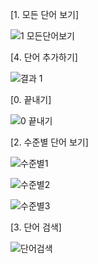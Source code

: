 [1. 모든 단어 보기]


![1  모든단어보기](https://user-images.githubusercontent.com/100747281/188354639-be03df7c-ce15-4dd9-8066-f75d258219a0.png)



[4. 단어 추가하기]


![결과 1](https://user-images.githubusercontent.com/100747281/188354694-1365a2a7-3a66-4948-806a-0db9bfd86e6e.png)



[0. 끝내기]


![0  끝내기](https://user-images.githubusercontent.com/100747281/188354715-39bb88c4-97b6-437b-b9c9-4b5134bfb9ef.png)



[2. 수준별 단어 보기]


![수준별1](https://user-images.githubusercontent.com/100747281/190309423-2ee0c2cf-e925-46cd-b880-a454fe4ec8be.png)



![수준별2](https://user-images.githubusercontent.com/100747281/190309456-96d4ea0c-93a5-4735-9c6d-b938410d8679.png)



![수준별3](https://user-images.githubusercontent.com/100747281/190309471-59519a49-64a3-48f3-ae7c-8f74cbd9fd20.png)



[3. 단어 검색]


![단어검색](https://user-images.githubusercontent.com/100747281/190310160-3dbe3bc7-29f1-401e-966d-1bf27a9bed2d.png)

